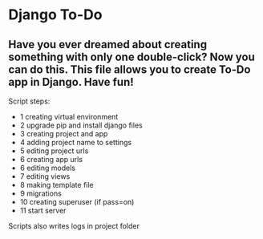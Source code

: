 # Django To-Do
## Have you ever dreamed about creating something with only one double-click? Now you can do this. This file allows you to create To-Do app in Django. Have fun!

Script steps:
- 1 creating virtual environment
- 2 upgrade pip and install django files
- 3 creating project and app
- 4 adding project name to settings
- 5 editing project urls
- 6 creating app urls
- 6 editing models
- 7 editing views
- 8 making template file
- 9 migrations
- 10 creating superuser (if pass=on)
- 11 start server

Scripts also writes logs in project folder
